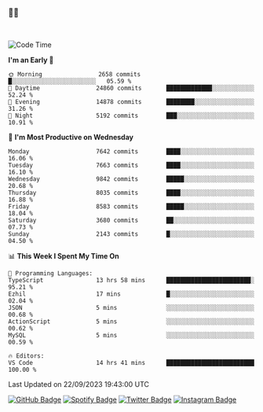 ### 🤙🍺

<!-- <a href="https://github-readme-stats.vercel.app/api?username=hzak2xx&count_private=true&show_icons=true&theme=dracula">
  <img align="center" src="https://github-readme-stats.vercel.app/api?username=hzak2xx&count_private=true&show_icons=true&theme=dracula" />
</a>
</br> -->
</br>

<!--START_SECTION:waka-->
![Code Time](http://img.shields.io/badge/Code%20Time-2%2C788%20hrs%204%20mins-blue)

**I'm an Early 🐤** 

```text
🌞 Morning                2658 commits        █░░░░░░░░░░░░░░░░░░░░░░░░   05.59 % 
🌆 Daytime                24860 commits       █████████████░░░░░░░░░░░░   52.24 % 
🌃 Evening                14878 commits       ████████░░░░░░░░░░░░░░░░░   31.26 % 
🌙 Night                  5192 commits        ███░░░░░░░░░░░░░░░░░░░░░░   10.91 % 
```
📅 **I'm Most Productive on Wednesday** 

```text
Monday                   7642 commits        ████░░░░░░░░░░░░░░░░░░░░░   16.06 % 
Tuesday                  7663 commits        ████░░░░░░░░░░░░░░░░░░░░░   16.10 % 
Wednesday                9842 commits        █████░░░░░░░░░░░░░░░░░░░░   20.68 % 
Thursday                 8035 commits        ████░░░░░░░░░░░░░░░░░░░░░   16.88 % 
Friday                   8583 commits        █████░░░░░░░░░░░░░░░░░░░░   18.04 % 
Saturday                 3680 commits        ██░░░░░░░░░░░░░░░░░░░░░░░   07.73 % 
Sunday                   2143 commits        █░░░░░░░░░░░░░░░░░░░░░░░░   04.50 % 
```


📊 **This Week I Spent My Time On** 

```text
💬 Programming Languages: 
TypeScript               13 hrs 58 mins      ████████████████████████░   95.21 % 
Ezhil                    17 mins             █░░░░░░░░░░░░░░░░░░░░░░░░   02.04 % 
JSON                     5 mins              ░░░░░░░░░░░░░░░░░░░░░░░░░   00.68 % 
ActionScript             5 mins              ░░░░░░░░░░░░░░░░░░░░░░░░░   00.62 % 
MySQL                    5 mins              ░░░░░░░░░░░░░░░░░░░░░░░░░   00.59 % 

🔥 Editors: 
VS Code                  14 hrs 41 mins      █████████████████████████   100.00 % 
```


 Last Updated on 22/09/2023 19:43:00 UTC
<!--END_SECTION:waka-->

[![GitHub Badge](https://img.shields.io/badge/GitHub-100000?style=for-the-badge&logo=github&logoColor=white)](https://github.com/hzak2xx)
[![Spotify Badge](https://img.shields.io/badge/Spotify-1ED760?&style=for-the-badge&logo=spotify&logoColor=white)](https://open.spotify.com/user/uf90s6sbbh75a1mt44clkhkvf)
[![Twitter Badge](https://img.shields.io/badge/Twitter-1DA1F2?style=for-the-badge&logo=twitter&logoColor=white)](https://twitter.com/hzak2xx)
[![Instagram Badge](https://img.shields.io/badge/Instagram-E4405F?style=for-the-badge&logo=instagram&logoColor=white)](https://www.instagram.com/hzak2xx/)
